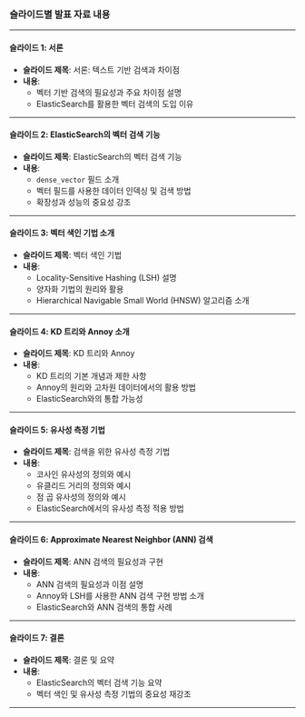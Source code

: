 ### 슬라이드별 발표 자료 내용

---

#### **슬라이드 1: 서론**

- **슬라이드 제목**: 서론: 텍스트 기반 검색과 차이점
- **내용**:
  - 벡터 기반 검색의 필요성과 주요 차이점 설명
  - ElasticSearch를 활용한 벡터 검색의 도입 이유

---

#### **슬라이드 2: ElasticSearch의 벡터 검색 기능**

- **슬라이드 제목**: ElasticSearch의 벡터 검색 기능
- **내용**:
  - `dense_vector` 필드 소개
  - 벡터 필드를 사용한 데이터 인덱싱 및 검색 방법
  - 확장성과 성능의 중요성 강조

---

#### **슬라이드 3: 벡터 색인 기법 소개**

- **슬라이드 제목**: 벡터 색인 기법
- **내용**:
  - Locality-Sensitive Hashing (LSH) 설명
  - 양자화 기법의 원리와 활용
  - Hierarchical Navigable Small World (HNSW) 알고리즘 소개

---

#### **슬라이드 4: KD 트리와 Annoy 소개**

- **슬라이드 제목**: KD 트리와 Annoy
- **내용**:
  - KD 트리의 기본 개념과 제한 사항
  - Annoy의 원리와 고차원 데이터에서의 활용 방법
  - ElasticSearch와의 통합 가능성

---

#### **슬라이드 5: 유사성 측정 기법**

- **슬라이드 제목**: 검색을 위한 유사성 측정 기법
- **내용**:
  - 코사인 유사성의 정의와 예시
  - 유클리드 거리의 정의와 예시
  - 점 곱 유사성의 정의와 예시
  - ElasticSearch에서의 유사성 측정 적용 방법

---

#### **슬라이드 6: Approximate Nearest Neighbor (ANN) 검색**

- **슬라이드 제목**: ANN 검색의 필요성과 구현
- **내용**:
  - ANN 검색의 필요성과 이점 설명
  - Annoy와 LSH를 사용한 ANN 검색 구현 방법 소개
  - ElasticSearch와 ANN 검색의 통합 사례

---

#### **슬라이드 7: 결론**

- **슬라이드 제목**: 결론 및 요약
- **내용**:
  - ElasticSearch의 벡터 검색 기능 요약
  - 벡터 색인 및 유사성 측정 기법의 중요성 재강조

---
